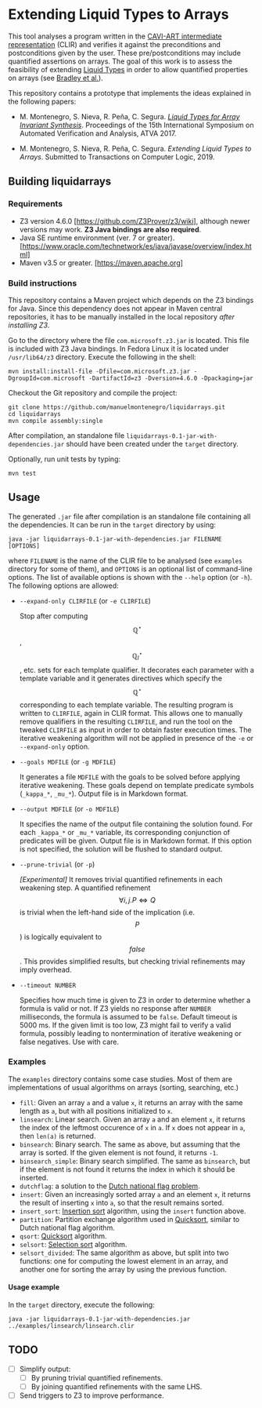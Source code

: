 # Extending Liquid Types to Arrays

This tool analyses a program written in the [CAVI-ART intermediate representation](https://doi.org/10.1007/978-3-319-27436-2_14) (CLIR) and verifies it against the preconditions and postconditions given by the user. These pre/postconditions may include quantified assertions on arrays. The goal of this work is to assess the feasibility of extending [Liquid Types](https://ucsd-progsys.github.io/liquidhaskell-blog/about.html) in order to allow quantified properties on arrays (see [Bradley et al.](https://doi.org/10.1007/11609773_28)).

This repository contains a prototype that implements the ideas explained in the following papers:

* M. Montenegro, S. Nieva, R. Peña, C. Segura. [_Liquid Types for Array Invariant Synthesis_](https://10.1007/978-3-319-68167-2_20). Proceedings of the 15th International Symposium on Automated Verification and Analysis, ATVA 2017.

* M. Montenegro, S. Nieva, R. Peña, C. Segura. _Extending Liquid Types to Arrays_. Submitted to Transactions on Computer Logic, 2019.


## Building liquidarrays

### Requirements

* Z3 version 4.6.0 [https://github.com/Z3Prover/z3/wiki], although newer versions may work. **Z3 Java bindings are also required**.
* Java SE runtime environment (ver. 7 or greater). [https://www.oracle.com/technetwork/es/java/javase/overview/index.html]
* Maven v3.5 or greater. [https://maven.apache.org]

 
### Build instructions

This repository contains a Maven project which depends on the Z3 bindings for Java. Since this dependency does not appear in Maven central repositories, it has to be manually installed in the local repository *after installing Z3*.

Go to the directory where the file `com.microsoft.z3.jar` is located. This file is included with Z3 Java bindings. In Fedora Linux it is located under `/usr/lib64/z3` directory. Execute the following in the shell:

```
mvn install:install-file -Dfile=com.microsoft.z3.jar -DgroupId=com.microsoft -DartifactId=z3 -Dversion=4.6.0 -Dpackaging=jar
```

Checkout the Git repository and compile the project:

```
git clone https://github.com/manuelmontenegro/liquidarrays.git
cd liquidarrays
mvn compile assembly:single
```

After compilation, an standalone file `liquidarrays-0.1-jar-with-dependencies.jar` should have been created under the `target` directory.

Optionally, run unit tests by typing:

```
mvn test
```

## Usage

The generated `.jar` file after compilation is an standalone file containing all the dependencies. It can be run in the `target` directory by using:

```
java -jar liquidarrays-0.1-jar-with-dependencies.jar FILENAME [OPTIONS]
```

where `FILENAME` is the name of the CLIR file to be analysed (see `examples` directory for some of them), and `OPTIONS` is an optional list of command-line options. The list of available options is shown with the `--help` option (or `-h`). The following options are allowed:

* `--expand-only CLIRFILE` (or `-e CLIRFILE`)

  Stop after computing $$\mathbb{Q}^\star$$, $$\mathbb{Q}^\star_I$$, etc. sets for each template qualifier. It decorates each parameter with a template variable and it generates directives which specify the $$\mathbb{Q}^\star$$ corresponding to each template variable. The resulting program is written to `CLIRFILE`, again in CLIR format. This allows one to manually remove qualifiers in the resulting `CLIRFILE`, and run the tool on the tweaked `CLIRFILE` as input in order to obtain faster execution times. The iterative weakening algorithm will not be applied in presence of the `-e` or `--expand-only` option. 

* `--goals MDFILE` (or `-g MDFILE`)

  It generates a file `MDFILE` with the goals to be solved before applying iterative weakening. These goals depend on template predicate symbols (`_kappa_*`, `_mu_*`). Output file is in Markdown format.
  
* `--output MDFILE` (or `-o MDFILE`)

  It specifies the name of the output file containing the solution found. For each `_kappa_*` or `_mu_*` variable, its corresponding conjunction of predicates will be given. Output file is in Markdown format. If this option is not specified, the solution will be flushed to standard output.
  
* `--prune-trivial` (or `-p`)

  _[Experimental]_ It removes trivial quantified refinements in each weakening step. A quantified refinement $$\forall i,  j. P \Leftrightarrow Q$$ is trivial when the left-hand side of the implication (i.e. $$P$$) is logically equivalent to $$false$$. This provides simplified results, but checking trivial refinements may imply overhead.
  
  
* ``--timeout NUMBER``

   Specifies how much time is given to Z3 in order to determine whether a formula is valid or not. If Z3 yields no response after `NUMBER` milliseconds, the formula is assumed to be `false`. Default timeout is 5000 ms. If the given limit is too low, Z3 might fail to verify a valid formula, possibly leading to nontermination of iterative weakening or false negatives. Use with care.
   
   
### Examples

The `examples` directory contains some case studies. Most of them are implementations of usual algorithms on arrays (sorting, searching, etc.)

* `fill`: Given an array `a` and a value `x`, it returns an array with the same length as `a`, but with all positions initialized to `x`.
* `linsearch`: Linear search. Given an array `a` and an element `x`, it returns the index of the leftmost occurence of `x` in `a`. If `x` does not appear in `a`, then `len(a)` is returned.
* `binsearch`: Binary search. The same as above, but assuming that the array is sorted. If the given element is not found, it returns `-1`.
* `binsearch_simple`: Binary search simplified. The same as `binsearch`, but if the element is not found it returns the index in which it should be inserted.
* `dutchflag`: a solution to the [Dutch national flag problem](https://en.wikipedia.org/wiki/Dutch_national_flag_problem).
* `insert`: Given an increasingly sorted array `a` and an element `x`, it returns the result of inserting `x` into `a`, so that the result remains sorted.
* `insert_sort`: [Insertion sort](https://en.wikipedia.org/wiki/Insertion_sort) algorithm, using the `insert` function above.
* `partition`: Partition exchange algorithm used in [Quicksort](https://en.wikipedia.org/wiki/Quicksort), similar to Dutch national flag algorithm.
* `qsort`: [Quicksort](https://en.wikipedia.org/wiki/Quicksort) algorithm.
* `selsort`: [Selection sort](https://en.wikipedia.org/wiki/Selection_sort) algorithm.
* `selsort_divided`: The same algorithm as above, but split into two functions: one for computing the lowest element in an array, and another one for sorting the array by using the previous function.

#### Usage example

In the `target` directory, execute the following:

```
java -jar liquidarrays-0.1-jar-with-dependencies.jar ../examples/linsearch/linsearch.clir
```

## TODO

- [ ] Simplify output:
	- [ ] By pruning trivial quantified refinements.
	- [ ] By joining quantified refinements with the same LHS.

- [ ] Send triggers to Z3 to improve performance.
